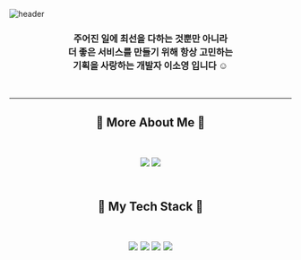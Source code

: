 ![header](https://capsule-render.vercel.app/api?type=wave&color=gradient&height=350&section=header&text=sOyOung&fontSize=80&animation=fainIn)

<h3 align="center"> 주어진 일에 최선을 다하는 것뿐만 아니라<br/> 
더 좋은 서비스를 만들기 위해 항상 고민하는<br/> 
기획을 사랑하는 개발자 이소영 입니다 ☺️
</h3>

<br/> 


***

<h2 align="center"> 🍎 More About Me 🍎
<br/>
<br/> 


<p align="center"><a href="https://velog.io/@sso0022"><img src="https://img.shields.io/badge/Tech Blog-1ec997?style=flat-square&logo=Vimeo&logoColor=white&link=내링크"/></a>    <a href="https://www.notion.so/gwajeong-b8f2cf13f5924fdcad552be7851960d5"><img src="https://img.shields.io/badge/Portfolio-000000?style=flat-square&logo=Vimeo&logoColor=white&link=내링크"/></a>
  
<br/>
<br/>


  <h2 align="center"> 🍎 My Tech Stack 🍎
<br/>
<br/> 
<p align="center"><img src="https://img.shields.io/badge/Swift-FA7343?style=flat-square&logo=Vimeo&logoColor=white"/></a>
<img src="https://img.shields.io/badge/C-A8B9CC?style=flat-square&logo=C&logoColor=white"/></a>
<img src="https://img.shields.io/badge/C++-00599C?style=flat-square&logo=C%2B%2B&logoColor=white"/></a>
<img src="https://img.shields.io/badge/Python-3766AB?style=flat-square&logo=Python&logoColor=white"/></a>
